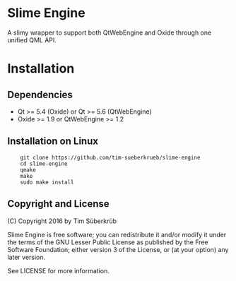 # Slime Engine
A slimy wrapper to support both QtWebEngine and Oxide through one unified QML API.

# Installation

## Dependencies
* Qt >= 5.4 (Oxide) or Qt >= 5.6 (QtWebEngine)
* Oxide >= 1.9 or QtWebEngine >= 1.2

## Installation on Linux
```
    git clone https://github.com/tim-sueberkrueb/slime-engine
    cd slime-engine
    qmake
    make
    sudo make install
```

## Copyright and License
(C) Copyright 2016 by Tim Süberkrüb

Slime Engine is free software; you can redistribute it and/or modify it under the terms of the GNU Lesser Public License as published by the Free Software Foundation; either version 3 of the License, or (at your option) any later version.

See LICENSE for more information.
